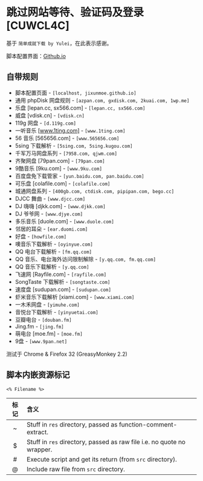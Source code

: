 # 跳过网站等待、验证码及登录 [CUWCL4C]

基于 `简单成就下载 by Yulei`，在此表示感谢。

脚本配置界面：[Github.io](http://jixunmoe.github.io/config/)


## 自带规则
- 脚本配置页面 - `[localhost, jixunmoe.github.io]`
- 通用 phpDisk 网盘规则 - `[azpan.com, gxdisk.com, 2kuai.com, 1wp.me]`
- 乐盘 [lepan.cc, sx566.com] - `[lepan.cc, sx566.com]`
- 威盘 [vdisk.cn] - `[vdisk.cn]`
- 119g 网盘 - `[d.119g.com]`
- 一听音乐 [www.1ting.com] - `[www.1ting.com]`
- 56 音乐 [565656.com] - `[www.565656.com]`
- 5sing 下载解析 - `[5sing.com, 5sing.kugou.com]`
- 千军万马网盘系列 - `[7958.com, qjwm.com]`
- 齐聚网盘 [79pan.com] - `[79pan.com]`
- 9酷音乐 [9ku.com] - `[www.9ku.com]`
- 百度盘免下载管家 - `[yun.baidu.com, pan.baidu.com]`
- 可乐盘 [colafile.com] - `[colafile.com]`
- 城通网盘系列 - `[400gb.com, ctdisk.com, pipipan.com, bego.cc]`
- DJCC 舞曲 - `[www.djcc.com]`
- DJ 嗨嗨 [djkk.com] - `[www.djkk.com]`
- DJ 爷爷网 - `[www.djye.com]`
- 多乐音乐 [duole.com] - `[www.duole.com]`
- 邻居的耳朵 - `[ear.duomi.com]`
- 好盘 - `[howfile.com]`
- 噢音乐下载解析 - `[oyinyue.com]`
- QQ 电台下载解析 - `[fm.qq.com]`
- QQ 音乐、电台海外访问限制解除 - `[y.qq.com, fm.qq.com]`
- QQ 音乐下载解析 - `[y.qq.com]`
- 飞速网 [Rayfile.com] - `[rayfile.com]`
- SongTaste 下载解析 - `[songtaste.com]`
- 速度盘 [sudupan.com] - `[sudupan.com]`
- 虾米音乐下载解析 [xiami.com] - `[www.xiami.com]`
- 一木禾网盘 - `[yimuhe.com]`
- 音悦台下载解析 - `[yinyuetai.com]`
- 豆瓣电台 - `[douban.fm]`
- Jing.fm - `[jing.fm]`
- 萌电台 [moe.fm] - `[moe.fm]`
- 9盘 - `[www.9pan.net]`

测试于 Chrome & Firefox 32 (GreasyMonkey 2.2)


## 脚本内嵌资源标记
`<% Filename %>`

 标记  | 含义
:-----:|:---------
   ~   | Stuff in `res` directory, passed as function-comment-extract.
   $   | Stuff in `res` directory, passed as raw file i.e. no quote no wrapper.
  \#   | Execute script and get its return (from `src` directory).
   @   | Include raw file from `src` directory.